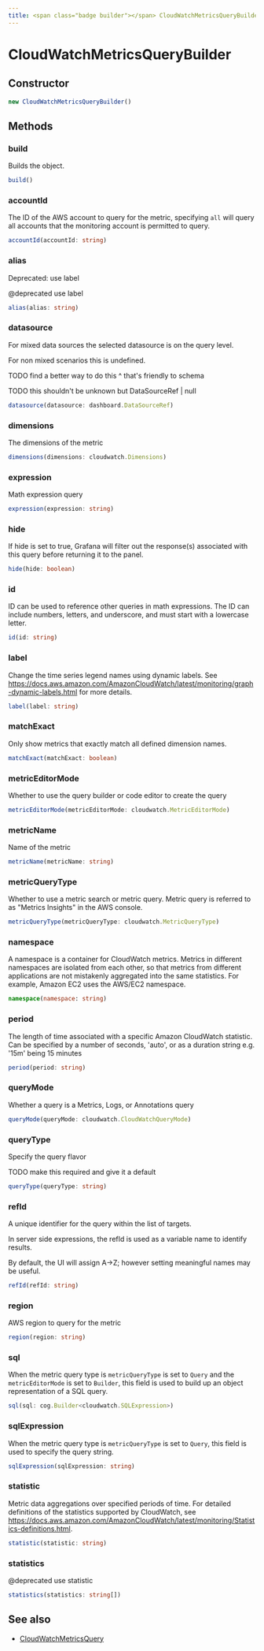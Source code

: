 ```yaml
---
title: <span class="badge builder"></span> CloudWatchMetricsQueryBuilder
---
```

# <span class="badge builder"></span> CloudWatchMetricsQueryBuilder

## Constructor

```typescript
new CloudWatchMetricsQueryBuilder()
```
## Methods

### <span class="badge object-method"></span> build

Builds the object.

```typescript
build()
```

### <span class="badge object-method"></span> accountId

The ID of the AWS account to query for the metric, specifying `all` will query all accounts that the monitoring account is permitted to query.

```typescript
accountId(accountId: string)
```

### <span class="badge object-method"></span> alias

Deprecated: use label

@deprecated use label

```typescript
alias(alias: string)
```

### <span class="badge object-method"></span> datasource

For mixed data sources the selected datasource is on the query level.

For non mixed scenarios this is undefined.

TODO find a better way to do this ^ that's friendly to schema

TODO this shouldn't be unknown but DataSourceRef | null

```typescript
datasource(datasource: dashboard.DataSourceRef)
```

### <span class="badge object-method"></span> dimensions

The dimensions of the metric

```typescript
dimensions(dimensions: cloudwatch.Dimensions)
```

### <span class="badge object-method"></span> expression

Math expression query

```typescript
expression(expression: string)
```

### <span class="badge object-method"></span> hide

If hide is set to true, Grafana will filter out the response(s) associated with this query before returning it to the panel.

```typescript
hide(hide: boolean)
```

### <span class="badge object-method"></span> id

ID can be used to reference other queries in math expressions. The ID can include numbers, letters, and underscore, and must start with a lowercase letter.

```typescript
id(id: string)
```

### <span class="badge object-method"></span> label

Change the time series legend names using dynamic labels. See https://docs.aws.amazon.com/AmazonCloudWatch/latest/monitoring/graph-dynamic-labels.html for more details.

```typescript
label(label: string)
```

### <span class="badge object-method"></span> matchExact

Only show metrics that exactly match all defined dimension names.

```typescript
matchExact(matchExact: boolean)
```

### <span class="badge object-method"></span> metricEditorMode

Whether to use the query builder or code editor to create the query

```typescript
metricEditorMode(metricEditorMode: cloudwatch.MetricEditorMode)
```

### <span class="badge object-method"></span> metricName

Name of the metric

```typescript
metricName(metricName: string)
```

### <span class="badge object-method"></span> metricQueryType

Whether to use a metric search or metric query. Metric query is referred to as "Metrics Insights" in the AWS console.

```typescript
metricQueryType(metricQueryType: cloudwatch.MetricQueryType)
```

### <span class="badge object-method"></span> namespace

A namespace is a container for CloudWatch metrics. Metrics in different namespaces are isolated from each other, so that metrics from different applications are not mistakenly aggregated into the same statistics. For example, Amazon EC2 uses the AWS/EC2 namespace.

```typescript
namespace(namespace: string)
```

### <span class="badge object-method"></span> period

The length of time associated with a specific Amazon CloudWatch statistic. Can be specified by a number of seconds, 'auto', or as a duration string e.g. '15m' being 15 minutes

```typescript
period(period: string)
```

### <span class="badge object-method"></span> queryMode

Whether a query is a Metrics, Logs, or Annotations query

```typescript
queryMode(queryMode: cloudwatch.CloudWatchQueryMode)
```

### <span class="badge object-method"></span> queryType

Specify the query flavor

TODO make this required and give it a default

```typescript
queryType(queryType: string)
```

### <span class="badge object-method"></span> refId

A unique identifier for the query within the list of targets.

In server side expressions, the refId is used as a variable name to identify results.

By default, the UI will assign A->Z; however setting meaningful names may be useful.

```typescript
refId(refId: string)
```

### <span class="badge object-method"></span> region

AWS region to query for the metric

```typescript
region(region: string)
```

### <span class="badge object-method"></span> sql

When the metric query type is `metricQueryType` is set to `Query` and the `metricEditorMode` is set to `Builder`, this field is used to build up an object representation of a SQL query.

```typescript
sql(sql: cog.Builder<cloudwatch.SQLExpression>)
```

### <span class="badge object-method"></span> sqlExpression

When the metric query type is `metricQueryType` is set to `Query`, this field is used to specify the query string.

```typescript
sqlExpression(sqlExpression: string)
```

### <span class="badge object-method"></span> statistic

Metric data aggregations over specified periods of time. For detailed definitions of the statistics supported by CloudWatch, see https://docs.aws.amazon.com/AmazonCloudWatch/latest/monitoring/Statistics-definitions.html.

```typescript
statistic(statistic: string)
```

### <span class="badge object-method"></span> statistics

@deprecated use statistic

```typescript
statistics(statistics: string[])
```

## See also

 * <span class="badge object-type-interface"></span> [CloudWatchMetricsQuery](./object-CloudWatchMetricsQuery.md)
